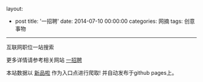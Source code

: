 layout: 
  - post 
title: '一招聘' 
date: 2014-07-10 00:00:00 
categories: 网摘 
tags: 创意事物 
---

互联网职位一站搜索  

更多详情请参考相关网站 [一招聘](http://1job.so/)  

本站数据以 [新品啦](http://xinpinla.com/) 作为入口点进行爬取! 并自动发布于github pages上。  
